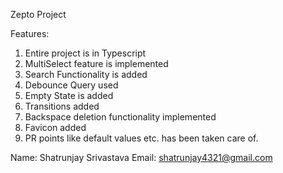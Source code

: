 Zepto Project

Features:

1) Entire project is in Typescript
2) MultiSelect feature is implemented
3) Search Functionality is added
4) Debounce Query used
5) Empty State is added
6) Transitions added
7) Backspace deletion functionality implemented
8) Favicon added
9) PR points like default values etc. has been taken care of.


Name: Shatrunjay Srivastava
Email: shatrunjay4321@gmail.com
